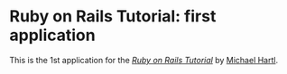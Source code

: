 # Ruby on Rails Tutorial: first application

This is the 1st application for the
[*Ruby on Rails Tutorial*](http://railstutorial.org/)
by [Michael Hartl](http://michaelhartl.com/).
